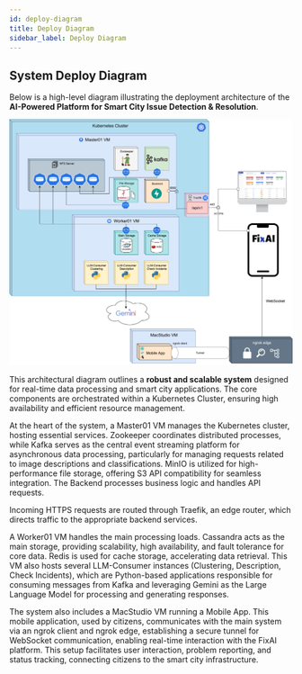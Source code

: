 ```yaml
---
id: deploy-diagram
title: Deploy Diagram
sidebar_label: Deploy Diagram
---
```


## System Deploy Diagram

Below is a high-level diagram illustrating the deployment architecture of the **AI-Powered Platform for Smart City Issue Detection & Resolution**.

![System Deploy Diagram](../../static/img/architecture/PI-Architecture-Deploy.svg)

This architectural diagram outlines a **robust and scalable system** designed for real-time data processing and smart city applications. The core components are orchestrated within a Kubernetes Cluster, ensuring high availability and efficient resource management.

At the heart of the system, a Master01 VM manages the Kubernetes cluster, hosting essential services. Zookeeper coordinates distributed processes, while Kafka serves as the central event streaming platform for asynchronous data processing, particularly for managing requests related to image descriptions and classifications. MinIO is utilized for high-performance file storage, offering S3 API compatibility for seamless integration. The Backend processes business logic and handles API requests.

Incoming HTTPS requests are routed through Traefik, an edge router, which directs traffic to the appropriate backend services.

A Worker01 VM handles the main processing loads. Cassandra acts as the main storage, providing scalability, high availability, and fault tolerance for core data. Redis is used for cache storage, accelerating data retrieval. This VM also hosts several LLM-Consumer instances (Clustering, Description, Check Incidents), which are Python-based applications responsible for consuming messages from Kafka and leveraging Gemini as the Large Language Model for processing and generating responses.

The system also includes a MacStudio VM running a Mobile App. This mobile application, used by citizens, communicates with the main system via an ngrok client and ngrok edge, establishing a secure tunnel for WebSocket communication, enabling real-time interaction with the FixAI platform. This setup facilitates user interaction, problem reporting, and status tracking, connecting citizens to the smart city infrastructure.